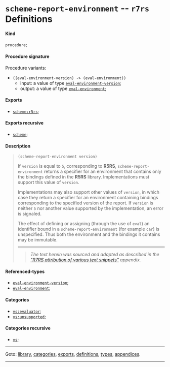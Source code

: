 

<a id='definition__r7rs__scheme-report-environment'></a>

# `scheme-report-environment` -- `r7rs` Definitions


<a id='definition__r7rs__scheme-report-environment__kind'></a>

#### Kind

`procedure`;


<a id='definition__r7rs__scheme-report-environment__procedure-signature'></a>

#### Procedure signature

Procedure variants:
 * `((eval-environment-version) -> (eval-environment))`
   * input: a value of type [`eval-environment-version`](../../r7rs/types/eval-environment-version.md#type__r7rs__eval-environment-version);
   * output: a value of type [`eval-environment`](../../r7rs/types/eval-environment.md#type__r7rs__eval-environment);


<a id='definition__r7rs__scheme-report-environment__exports'></a>

#### Exports

 * [`scheme:r5rs`](../../r7rs/exports/scheme_3a_r5rs.md#export__r7rs__scheme_3a_r5rs);


<a id='definition__r7rs__scheme-report-environment__exports-recursive'></a>

#### Exports recursive

 * [`scheme`](../../r7rs/exports/scheme.md#export__r7rs__scheme);


<a id='definition__r7rs__scheme-report-environment__description'></a>

#### Description

> ````
> (scheme-report-environment version)
> ````
> 
> 
> If `version` is equal to `5`,
> corresponding to __R5RS__,
> `scheme-report-environment` returns a specifier for an
> environment that contains only the bindings
> defined in the __R5RS__ library.
> Implementations must support this value of `version`.
> 
> Implementations may also support other values of `version`, in which
> case they return a specifier for an environment containing bindings corresponding to the specified version of the report.
> If `version`
> is neither `5` nor another value supported by
> the implementation, an error is signaled.
> 
> The effect of defining or assigning (through the use of `eval`)
> an identifier bound in a `scheme-report-environment` (for example
> `car`) is unspecified.  Thus both the environment and the bindings
> it contains may be immutable.
> 
> 
> ----
> > *The text herein was sourced and adapted as described in the ["R7RS attribution of various text snippets"](../../r7rs/appendices/attribution.md#appendix__r7rs__attribution) appendix.*


<a id='definition__r7rs__scheme-report-environment__referenced-types'></a>

#### Referenced-types

 * [`eval-environment-version`](../../r7rs/types/eval-environment-version.md#type__r7rs__eval-environment-version);
 * [`eval-environment`](../../r7rs/types/eval-environment.md#type__r7rs__eval-environment);


<a id='definition__r7rs__scheme-report-environment__categories'></a>

#### Categories

 * [`vs:evaluator`](../../r7rs/categories/vs_3a_evaluator.md#category__r7rs__vs_3a_evaluator);
 * [`vs:unsupported`](../../r7rs/categories/vs_3a_unsupported.md#category__r7rs__vs_3a_unsupported);


<a id='definition__r7rs__scheme-report-environment__categories-recursive'></a>

#### Categories recursive

 * [`vs`](../../r7rs/categories/vs.md#category__r7rs__vs);

----

Goto: [library](../../r7rs/_index.md#library__r7rs), [categories](../../r7rs/categories/_index.md#toc__r7rs__categories), [exports](../../r7rs/exports/_index.md#toc__r7rs__exports), [definitions](../../r7rs/definitions/_index.md#toc__r7rs__definitions), [types](../../r7rs/types/_index.md#toc__r7rs__types), [appendices](../../r7rs/appendices/_index.md#toc__r7rs__appendices).

----

